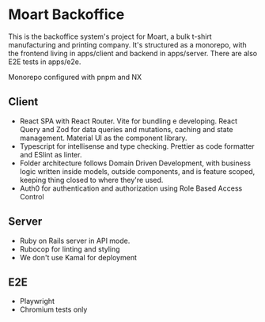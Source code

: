 # Moart Backoffice

This is the backoffice system's project for Moart, a bulk t-shirt manufacturing and printing company. It's structured as a monorepo, with the frontend living in apps/client and backend in apps/server. There are also E2E tests in apps/e2e.

Monorepo configured with pnpm and NX

## Client

- React SPA with React Router. Vite for bundling e developing. React Query and Zod for data queries and mutations, caching and state management. Material UI as the component library.
- Typescript for intellisense and type checking. Prettier as code formatter and ESlint as linter.
- Folder architecture follows Domain Driven Development, with business logic written inside models, outside components, and is feature scoped, keeping thing closed to where they're used.
- Auth0 for authentication and authorization using Role Based Access Control

## Server

- Ruby on Rails server in API mode.
- Rubocop for linting and styling
- We don't use Kamal for deployment

## E2E

- Playwright
- Chromium tests only

